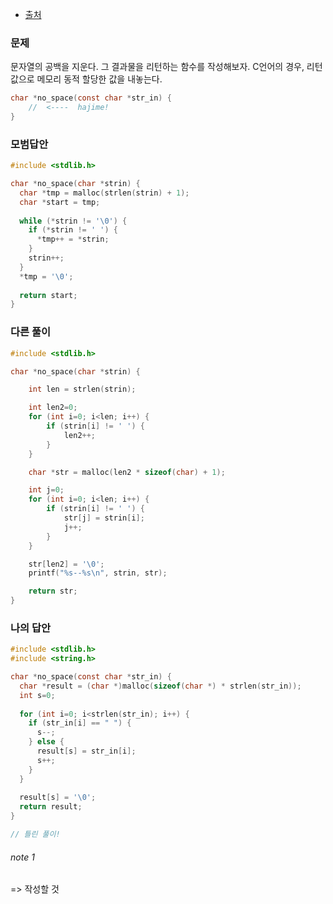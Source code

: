 * [출처](https://www.codewars.com/kata/57eae20f5500ad98e50002c5)

### 문제

<p>
문자열의 공백을 지운다. 그 결과물을 리턴하는 함수를 작성해보자.
C언어의 경우, 리턴 값으로 메모리 동적 할당한 값을 내놓는다.
</p>

```c
char *no_space(const char *str_in) {
    //  <----  hajime!
}
```


### 모범답안

```c
#include <stdlib.h>

char *no_space(char *strin) {
  char *tmp = malloc(strlen(strin) + 1);
  char *start = tmp;
  
  while (*strin != '\0') {
    if (*strin != ' ') {
      *tmp++ = *strin;
    }
    strin++;
  }
  *tmp = '\0';
  
  return start;
}
```

### 다른 풀이

```c
#include <stdlib.h>

char *no_space(char *strin) {

    int len = strlen(strin);

    int len2=0;
    for (int i=0; i<len; i++) {
        if (strin[i] != ' ') {
            len2++;
        }
    }

    char *str = malloc(len2 * sizeof(char) + 1);

    int j=0;
    for (int i=0; i<len; i++) {
        if (strin[i] != ' ') {
            str[j] = strin[i];
            j++;
        }
    }

    str[len2] = '\0';
    printf("%s--%s\n", strin, str);

    return str;
}
```

### 나의 답안

```c
#include <stdlib.h>
#include <string.h>

char *no_space(const char *str_in) {
  char *result = (char *)malloc(sizeof(char *) * strlen(str_in));
  int s=0;
  
  for (int i=0; i<strlen(str_in); i++) {
    if (str_in[i] == " ") {
      s--;
    } else {
      result[s] = str_in[i];
      s++;
    }
  }
  
  result[s] = '\0';
  return result;
}

// 틀린 풀이!
```

###### note 1

=> 작성할 것



